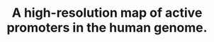 ---
layout: page
title: " A high-resolution map of active promoters in the human genome."
breadcrumb: true
categories:
    - publication
## publication related information
pub:
    authors: " Tae Hoon Kim, Leah O. Barrera, Ming Zheng, Chunxu Qu, Michael A. Singer, Todd A. Richmond, Yingnian Wu, Roland D. Green,  Bing Ren"
    journal: " Nature"
    date: 2005-08-11
    doi:  10.1038/nature03877
    volume:  436
    pages:  876--880
    number:  7052
    abstract: " In eukaryotic cells, transcription of every protein-coding gene begins with the assembly of an RNA polymerase II preinitiation complex (PIC) on the promoter. The promoters, in conjunction with enhancers, silencers and insulators, define the combinatorial codes that specify gene expression patterns. Our ability to analyse the control logic encoded in the human genome is currently limited by a lack of accurate information regarding the promoters for most genes. Here we describe a genome-wide map of active promoters in human fibroblast cells, determined by experimentally locating the sites of PIC binding throughout the human genome. This map defines 10,567 active promoters corresponding to 6,763 known genes and at least 1,196 un-annotated transcriptional units. Features of the map suggest extensive use of multiple promoters by the human genes and widespread clustering  of active promoters in the genome. In addition, examination of the genome-wide expression profile reveals four general classes of promoters that define the transcriptome of the cell. These results provide a global view of the functional  relationships among transcriptional machinery, chromatin structure and gene expression in human cells.,"
---